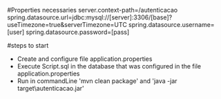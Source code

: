 #Properties necessaries
server.context-path=/autenticacao
spring.datasource.url=jdbc:mysql://[server]:3306/[base]?useTimezone=true&serverTimezone=UTC
spring.datasource.username=[user]
spring.datasource.password=[pass]


#steps to start
- Create and configure file application.properties
- Execute Script.sql in the database that was configured in the file application.properties
- Run in commandLine 'mvn clean package' and 'java -jar target\autenticacao.jar'
